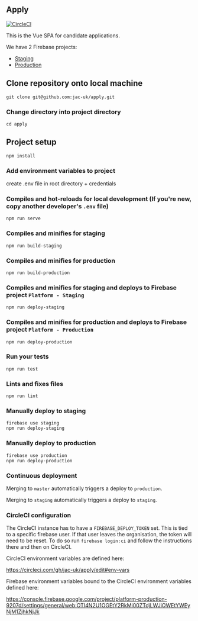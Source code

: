 ## Apply 

[![CircleCI](https://circleci.com/gh/jac-uk/apply.svg?style=svg)](https://circleci.com/gh/jac-uk/apply)

This is the Vue SPA for candidate applications.

We have 2 Firebase projects:
- [Staging](https://console.firebase.google.com/project/digital-platform-staging/settings/general/web:Y2VjMDAyZjktNTIzOS00MWY2LWJiOWMtMmJiNjQ3YjJlMjVl)
- [Production](https://console.firebase.google.com/project/platform-production-9207d/settings/general/web:MmE0ODEzYjgtNzg3Mi00ZGYyLTg0Y2QtZTZiNTZkYzc3ZWUx)

## Clone repository onto local machine
```
git clone git@github.com:jac-uk/apply.git
```
### Change directory into project directory
```
cd apply
```
## Project setup
```
npm install
```
### Add environment variables to project

create .env file in root directory + credentials

### Compiles and hot-reloads for local development (If you're new, copy another developer's `.env` file)
```
npm run serve
```

### Compiles and minifies for staging
```
npm run build-staging
```

### Compiles and minifies for production
```
npm run build-production
```

### Compiles and minifies for staging and deploys to Firebase project `Platform - Staging`
```
npm run deploy-staging
```

### Compiles and minifies for production and deploys to Firebase project `Platform - Production`
```
npm run deploy-production
```

### Run your tests
```
npm run test
```

### Lints and fixes files
```
npm run lint
```

### Manually deploy to staging

```
firebase use staging
npm run deploy-staging
```

### Manually deploy to production

```
firebase use production
npm run deploy-production
```

### Continuous deployment

Merging to `master` automatically triggers a deploy to `production`.

Merging to `staging` automatically triggers a deploy to `staging`.


### CircleCI configuration 

The CircleCI instance has to have a `FIREBASE_DEPLOY_TOKEN` set.  This is tied to a specific firebase user.  If that user leaves
the organisation, the token will need to be reset.  To do so run `firebase login:ci` and follow the instructions there and then on
CircleCI.

CircleCI environment variables are defined here:

https://circleci.com/gh/jac-uk/apply/edit#env-vars

Firebase environment variables bound to the CircleCI environment variables defined here:

https://console.firebase.google.com/project/platform-production-9207d/settings/general/web:OTI4N2U1OGEtY2RkMi00ZTdjLWJiOWEtYWEyNjM1ZjhkNjJk



